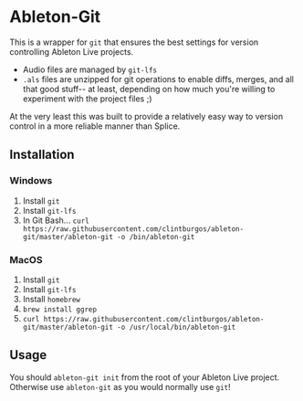# Ableton-Git

This is a wrapper for `git` that ensures the best settings for version controlling Ableton Live projects.
* Audio files are managed by `git-lfs`
* `.als` files are unzipped for git operations to enable diffs, merges, and all that good stuff-- at least, depending on how much you're willing to experiment with the project files ;)

At the very least this was built to provide a relatively easy way to version control in a more reliable manner than Splice.

## Installation

### Windows
1. Install `git`
1. Install `git-lfs`
1. In Git Bash... `curl https://raw.githubusercontent.com/clintburgos/ableton-git/master/ableton-git -o /bin/ableton-git`

### MacOS
1. Install `git`
1. Install `git-lfs`
1. Install `homebrew`
1. `brew install ggrep`
1. `curl https://raw.githubusercontent.com/clintburgos/ableton-git/master/ableton-git -o /usr/local/bin/ableton-git`

## Usage
You should `ableton-git init` from the root of your Ableton Live project. Otherwise use `ableton-git` as you would normally use `git`!
